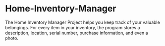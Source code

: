 # Home-Inventory-Manager  

The Home Inventory Manager Project helps you keep track of your valuable belongings. For every item in your inventory, the program stores a description, location, serial number, purchase information, and even a photo.
